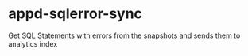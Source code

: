 # appd-sqlerror-sync
Get SQL Statements with errors from the snapshots and sends them to analytics index
